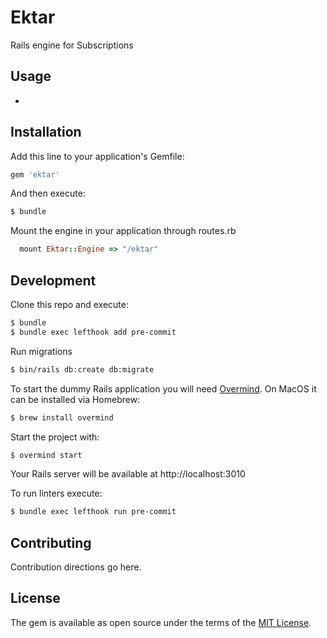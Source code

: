 # Ektar
Rails engine for Subscriptions

## Usage
-

## Installation
Add this line to your application's Gemfile:

```ruby
gem 'ektar'
```

And then execute:
```bash
$ bundle
```

Mount the engine in your application through routes.rb
```ruby
  mount Ektar::Engine => "/ektar"
```

## Development
Clone this repo and execute:
```bash
$ bundle
$ bundle exec lefthook add pre-commit
```

Run migrations
```bash
$ bin/rails db:create db:migrate
```

To start the dummy Rails application you will need [Overmind](https://github.com/DarthSim/overmind).
On MacOS it can be installed via Homebrew:
```bash
$ brew install overmind
```

Start the project with:
```bash
$ overmind start
```

Your Rails server will be available at http://localhost:3010

To run linters execute:
```bash
$ bundle exec lefthook run pre-commit
```

## Contributing
Contribution directions go here.

## License
The gem is available as open source under the terms of the [MIT License](https://opensource.org/licenses/MIT).
